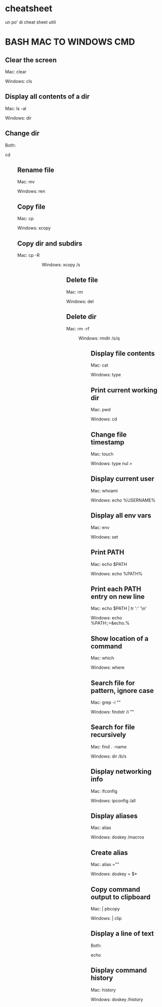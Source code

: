 # cheatsheet
un po' di cheat sheet utili

# BASH MAC TO WINDOWS CMD
## Clear the screen

Mac: clear

Windows: cls

## Display all contents of a dir
Mac: ls -al

Windows: dir
## Change dir
Both:

cd <dir>
## Rename file
Mac: mv <file> <file>

Windows: ren <file> <file>
## Copy file
Mac: cp <file> <file>

Windows: xcopy <file> <file>
## Copy dir and subdirs
Mac: cp -R <dir> <dir>

Windows: xcopy /s <dir> <dir>
## Delete file
Mac: rm <file>

Windows: del <file>
## Delete dir
Mac: rm -rf <dir>

Windows: rmdir /s/q <dir>
## Display file contents
Mac: cat <file>

Windows: type <file>
## Print current working dir
Mac: pwd

Windows: cd
## Change file timestamp
Mac: touch <file>

Windows: type nul > <file>
## Display current user
Mac: whoami

Windows: echo %USERNAME%
## Display all env vars
Mac: env

Windows: set
## Print PATH
Mac: echo $PATH

Windows: echo %PATH%
## Print each PATH entry on new line
Mac: echo $PATH | tr ':' '\n'

Windows: echo %PATH:;=&echo.%
## Show location of a command
Mac: which <command>

Windows: where <command>
## Search file for pattern, ignore case
Mac: grep -i "<pattern>" <file>

Windows: findstr /i "<pattern>" <file>
## Search for file recursively
Mac: find . -name *<file>*

Windows: dir *<file>* /b/s
## Display networking info
Mac: ifconfig

Windows: ipconfig /all
## Display aliases
Mac: alias

Windows: doskey /macros
## Create alias
Mac: alias <alias>="<command>"

Windows: doskey <alias>=<command> $*
## Copy command output to clipboard
Mac: <command> | pbcopy

Windows: <command> | clip
## Display a line of text
Both:

echo <text>
## Display command history
Mac: history

Windows: doskey /history
